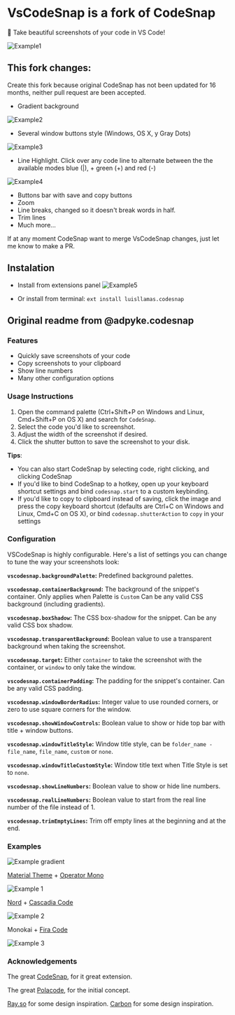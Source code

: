 # **VsCodeSnap is a fork** of CodeSnap

📸 Take beautiful screenshots of your code in VS Code!

![Example1](https://raw.githubusercontent.com/luisllamasbinaburo/CodeSnap/master/examples/vscode-snap-example1.png)

## This fork changes:

Create this fork because original CodeSnap has not been updated for 16 months, neither pull request are been accepted.

- Gradient background
  
![Example2](https://raw.githubusercontent.com/luisllamasbinaburo/CodeSnap/master/examples/vscode-snap-example2.png)

- Several window buttons style (Windows, OS X, y Gray Dots)

![Example3](https://raw.githubusercontent.com/luisllamasbinaburo/CodeSnap/master/examples/vscode-snap-example3.png)

- Line Highlight. Click over any code line to alternate between the the available modes blue (|), + green (+) and red (-)

![Example4](https://raw.githubusercontent.com/luisllamasbinaburo/CodeSnap/master/examples/vscode-snap-example4.png)

- Buttons bar with save and copy buttons
- Zoom
- Line breaks, changed so it doesn't break words in half.
- Trim lines
- Much more...

If at any moment CodeSnap want to merge VsCodeSnap changes, just let me know to make a PR.

## Instalation
- Install from extensions panel
![Example5](https://raw.githubusercontent.com/luisllamasbinaburo/CodeSnap/master/examples/vscode-snap-example5.png)

- Or install from terminal: `ext install luisllamas.codesnap`

## Original readme from @adpyke.codesnap

### Features

- Quickly save screenshots of your code
- Copy screenshots to your clipboard
- Show line numbers
- Many other configuration options

### Usage Instructions

1. Open the command palette (Ctrl+Shift+P on Windows and Linux, Cmd+Shift+P on OS X) and search for `CodeSnap`.
2. Select the code you'd like to screenshot.
3. Adjust the width of the screenshot if desired.
4. Click the shutter button to save the screenshot to your disk.

**Tips**:

- You can also start CodeSnap by selecting code, right clicking, and clicking CodeSnap
- If you'd like to bind CodeSnap to a hotkey, open up your keyboard shortcut settings and bind `codesnap.start` to a custom keybinding.
- If you'd like to copy to clipboard instead of saving, click the image and press the copy keyboard shortcut (defaults are Ctrl+C on Windows and Linux, Cmd+C on OS X), or bind `codesnap.shutterAction` to `copy` in your settings

### Configuration

VSCodeSnap is highly configurable. Here's a list of settings you can change to tune the way your screenshots look:

**`vscodesnap.backgroundPalette`:** Predefined background palettes.

**`vscodesnap.containerBackground`:** The background of the snippet's container. Only applies when Palette is `Custom` Can be any valid CSS background (including gradients).

**`vscodesnap.boxShadow`:** The CSS box-shadow for the snippet. Can be any valid CSS box shadow.

**`vscodesnap.transparentBackground`:** Boolean value to use a transparent background when taking the screenshot.

**`vscodesnap.target`:** Either `container` to take the screenshot with the container, or `window` to only take the window.

**`vscodesnap.containerPadding`:** The padding for the snippet's container. Can be any valid CSS padding.

**`vscodesnap.windowBorderRadius`:** Integer value to use rounded corners, or zero to use square corners for the window.

**`vscodesnap.showWindowControls`:** Boolean value to show or hide top bar with title + window buttons.

**`vscodesnap.windowTitleStyle`:** Window title style, can be `folder_name - file_name`, `file_name`, `custom` or `none`.

**`vscodesnap.windowTitleCustomStyle`:** Window title text when Title Style is set to `none`.

**`vscodesnap.showLineNumbers`:** Boolean value to show or hide line numbers.

**`vscodesnap.realLineNumbers`:** Boolean value to start from the real line number of the file instead of 1.

**`vscodesnap.trimEmptyLines`:** Trim off empty lines at the beginning and at the end.

### Examples

![Example gradient](https://raw.githubusercontent.com/luisllamasbinaburo/CodeSnap/master/examples/gradient-background-code.png)

[Material Theme](https://marketplace.visualstudio.com/items?itemName=Equinusocio.vsc-material-theme) + [Operator Mono](https://www.typography.com/fonts/operator/styles/operatormono)

![Example 1](https://raw.githubusercontent.com/luisllamasbinaburo/CodeSnap/master/examples/material_operator-mono.png)

[Nord](https://github.com/arcticicestudio/nord-visual-studio-code) + [Cascadia Code](https://github.com/microsoft/cascadia-code)

![Example 2](https://raw.githubusercontent.com/luisllamasbinaburo/CodeSnap/master/examples/nord_cascadia-code.png)

Monokai + [Fira Code](https://github.com/tonsky/FiraCode)

![Example 3](https://raw.githubusercontent.com/luisllamasbinaburo/CodeSnap/master/examples/monokai_fira-code.png)

### Acknowledgements

The great [CodeSnap](https://github.com/kufii/CodeSnap), for it great extension.

The great [Polacode](https://github.com/octref/polacode), for the initial concept.

[Ray.so](https://ray.so/) for some design inspiration.
[Carbon](https://carbon.now.sh/) for some design inspiration.
